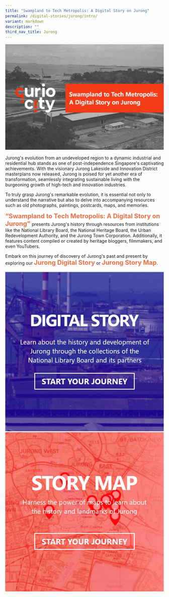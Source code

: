 ```yaml
---
title: "Swampland to Tech Metropolis: A Digital Story on Jurong"
permalink: /digital-stories/jurong/intro/
variant: markdown
description: ""
third_nav_title: Jurong
---
```

![Jurong Digital Story Banner](/images/Jurongdigital/jurong_dgstory_cover_1.jpg)

Jurong's evolution from an undeveloped region to a dynamic industrial and residential hub stands as one of post-independence Singapore's captivating achievements. With the visionary Jurong Lakeside and Innovation District masterplans now released, Jurong is poised for yet another era of transformation, seamlessly integrating sustainable living with the burgeoning growth of high-tech and innovation industries.

To truly grasp Jurong's remarkable evolution, it is essential not only to understand the narrative but also to delve into accompanying resources such as old photographs, paintings, postcards, maps, and memories.

<span style="font-weight: 700; font-size: 20px; font-style: normal; color:#eb7044">“Swampland to Tech Metropolis: A Digital Story on Jurong"</span> presents Jurong's history through resources from institutions like the National Library Board, the National Heritage Board, the Urban Redevelopment Authority, and the Jurong Town Corporation. Additionally, it features content compiled or created by heritage bloggers, filmmakers, and even YouTubers.

Embark on this journey of discovery of Jurong's past and present by exploring our <span style="font-weight: 700; font-size: 20px; font-style: normal; color:#eb7044">Jurong Digital Story</span> or <span style="font-weight: 700; font-size: 20px; font-style: normal; color:#eb7044">Jurong Story Map</span>.

<div class="container__line padding--lg">
    <div class="row">
        <div class="col is-12" style="padding: 2px 0; background-color: #efefef;">
        </div>
    </div>
</div>

<div>
	<div class="row is-multiline">
	    <div class="col is-half-desktop is-half-tablet">
<a href="/jurong/jurong-early-history/"><img src="/images/Jurongdigital/jurong_dg_icon_1.jpg" alt="image 2"></a>
	</div>
    <div class="col is-half-desktop is-half-tablet">
			<a href="https://go.gov.sg/29l0b1"><img src="/images/Jurongdigital/jurong_story_1map_icon_1.jpg" alt="image 4"></a>
</div>
	</div> 
	</div>